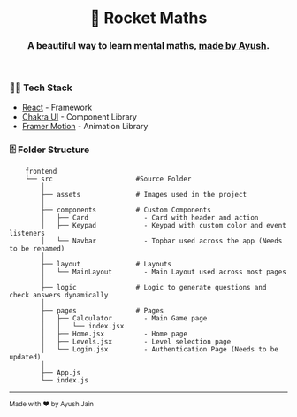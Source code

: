 
<h1 align="center">🚀 Rocket Maths</h1>
<h3 align="center">
  A beautiful way to learn mental maths, <a href="https://www.rocket-maths.com">made by Ayush</a>.
</h3>

<br/>

### 🧑‍💻 Tech Stack

-   [React](https://github.com/facebook/react) - Framework
-   [Chakra UI](https://github.com/chakra-ui/chakra-ui) - Component Library
-   [Framer Motion](https://github.com/framer/motion) - Animation Library

### 🗄 Folder Structure

        frontend
        └── src                     #Source Folder
            │
            ├── assets              # Images used in the project
            │
            ├── components          # Custom Components
            │   ├── Card              - Card with header and action
            │   ├── Keypad            - Keypad with custom color and event listeners
            │   └── Navbar            - Topbar used across the app (Needs to be renamed)
            │
            ├── layout              # Layouts
            │   └── MainLayout        - Main Layout used across most pages
            │
            ├── logic               # Logic to generate questions and check answers dynamically
            │
            ├── pages               # Pages
            │   ├── Calculator        - Main Game page
            │   │   └── index.jsx
            │   ├── Home.jsx          - Home page
            │   ├── Levels.jsx        - Level selection page
            │   └── Login.jsx         - Authentication Page (Needs to be updated)
            │
            ├── App.js
            └── index.js



---

<sup>Made with ♥ by Ayush Jain</sup>
